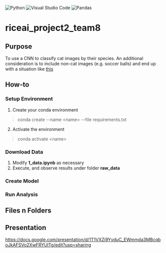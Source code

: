 
![Python](https://img.shields.io/badge/python-3670A0?style=for-the-badge&logo=python&logoColor=ffdd54)
![Visual Studio Code](https://img.shields.io/badge/Visual%20Studio%20Code-0078d7.svg?style=for-the-badge&logo=visual-studio-code&logoColor=white)
![Pandas](https://img.shields.io/badge/pandas-%23150458.svg?style=for-the-badge&logo=pandas&logoColor=white)

# riceai_project2_team8

## Purpose      
To use a CNN to classify cat images by their species. An additional consideration is to include non-cat images (e.g. soccer balls) and end up with a situation like [this](https://www.youtube.com/watch?v=ACmydtFDTGs)

## How-to
### Setup Environment       
1. Create your conda environment
> conda create --name \<name\> --file requirements.txt
2. Activate the environment
> conda activate \<name\>
### Download Data       
1. Modify **1_data.ipynb** as necessary
2. Execute, and observe results under folder **raw_data**
### Create Model

### Run Analysis

## Files n Folders  

## Presentation

https://docs.google.com/presentation/d/1T1VXZi9YyduC_EWmmda3MBcqboJkAFSVo2XwFRYUlTg/edit?usp=sharing
